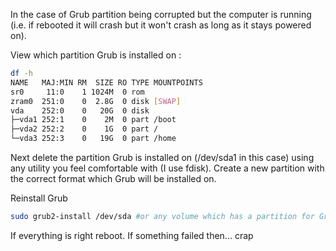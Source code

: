 In the case of Grub partition being corrupted but the computer is running (i.e. if rebooted it will crash but it won't crash as long as it stays powered on).

View which partition Grub is installed on :
```bash
df -h
NAME   MAJ:MIN RM  SIZE RO TYPE MOUNTPOINTS
sr0     11:0    1 1024M  0 rom  
zram0  251:0    0  2.8G  0 disk [SWAP]
vda    252:0    0   20G  0 disk 
├─vda1 252:1    0    2M  0 part /boot
├─vda2 252:2    0    1G  0 part /
└─vda3 252:3    0   19G  0 part /home
```

Next delete the partition Grub is installed on (/dev/sda1 in this case) using any utility you feel comfortable with (I use fdisk).
Create a new partition with the correct format which Grub will be installed on.

Reinstall Grub
```bash
sudo grub2-install /dev/sda #or any volume which has a partition for Grub
```

If everything is right reboot. If something failed then... crap
